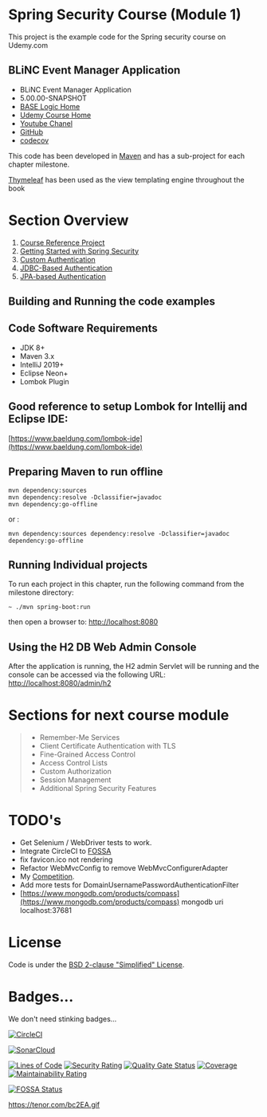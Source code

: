 # Spring Security Course (Module 1)

This project is the example code for the Spring security course on Udemy.com

## BLiNC Event Manager Application

* BLiNC Event Manager Application
* 5.00.00-SNAPSHOT
* [BASE Logic Home](https://baselogic.io)
* [Udemy Course Home](https://udemy.com)
* [Youtube Chanel](https://youtube.com/c/baselogic)
* [GitHub](https://github.com/mickknutson/spring_security_course)
* [codecov](https://codecov.io/gh/mickknutson)

This code has been developed in [Maven](http://maven.apache.org) and has
a sub-project for each chapter milestone.

[Thymeleaf](http://www.thymeleaf.org/doc/tutorials/3.0/usingthymeleaf.html)
has been used as the view templating engine throughout the book


# Section Overview

1. [Course Reference Project](chapter01/README.md)
2. [Getting Started with Spring Security](chapter02/README.md)
3. [Custom Authentication](chapter03/README.md)
4. [JDBC-Based Authentication](chapter04/README.md)
5. [JPA-based Authentication](chapter05/README.md)


## Building and Running the code examples

## Code Software Requirements

* JDK 8+
* Maven 3.x
* IntelliJ 2019+
* Eclipse Neon+
* Lombok Plugin

## Good reference to setup Lombok for Intellij and Eclipse IDE:
[https://www.baeldung.com/lombok-ide](https://www.baeldung.com/lombok-ide)


## Preparing Maven to run offline
    mvn dependency:sources
    mvn dependency:resolve -Dclassifier=javadoc
    mvn dependency:go-offline

or :

    mvn dependency:sources dependency:resolve -Dclassifier=javadoc dependency:go-offline


## Running Individual projects

To run each project in this chapter, run the following command from the
milestone directory:

    ~ ./mvn spring-boot:run

then open a browser to:
[http://localhost:8080](http://localhost:8080)


## Using the H2 DB Web Admin Console

After the application is running, the H2 admin Servlet will be running
and the console can be accessed via the following URL:
[http://localhost:8080/admin/h2](http://localhost:8080/admin/h2)


# Sections for next course module
>* Remember-Me Services
>* Client Certificate Authentication with TLS
>* Fine-Grained Access Control
>* Access Control Lists
>* Custom Authorization
>* Session Management
>* Additional Spring Security Features


# TODO's

* Get Selenium / WebDriver tests to work.
* Integrate CircleCI to [FOSSA](https://fossa.io/docs/integrating-tools/circleci/)
* fix favicon.ico not rendering
* Refactor WebMvcConfig to remove WebMvcConfigurerAdapter
* My [Competition](https://www.udemy.com/course/learning-path-spring-secure-your-apps-with-spring-security/).
* Add more tests for DomainUsernamePasswordAuthenticationFilter
* [https://www.mongodb.com/products/compass](https://www.mongodb.com/products/compass) mongodb uri localhost:37681

# License
Code is under the [BSD 2-clause "Simplified" License](LICENSE.txt).

# Badges...

We don't need stinking badges...

[![CircleCI](https://circleci.com/gh/mickknutson/spring_security_course.svg?style=svg)](https://circleci.com/gh/mickknutson/spring_security_course)

[![SonarCloud](https://sonarcloud.io/images/project_badges/sonarcloud-white.svg)](https://sonarcloud.io/dashboard?id=mickknutson_spring_security_course)

[![Lines of Code](https://sonarcloud.io/api/project_badges/measure?project=mickknutson_spring_security_course&metric=ncloc)](https://sonarcloud.io/dashboard?id=mickknutson_spring_security_course)
[![Security Rating](https://sonarcloud.io/api/project_badges/measure?project=mickknutson_spring_security_course&metric=security_rating)](https://sonarcloud.io/dashboard?id=mickknutson_spring_security_course)
[![Quality Gate Status](https://sonarcloud.io/api/project_badges/measure?project=mickknutson_spring_security_course&metric=alert_status)](https://sonarcloud.io/dashboard?id=mickknutson_spring_security_course)
[![Coverage](https://sonarcloud.io/api/project_badges/measure?project=mickknutson_spring_security_course&metric=coverage)](https://sonarcloud.io/dashboard?id=mickknutson_spring_security_course)
[![Maintainability Rating](https://sonarcloud.io/api/project_badges/measure?project=mickknutson_spring_security_course&metric=sqale_rating)](https://sonarcloud.io/dashboard?id=mickknutson_spring_security_course)

[![FOSSA Status](https://app.fossa.com/api/projects/git%2Bgithub.com%2Fmickknutson%2Fspring_security_course.svg?type=shield)](https://app.fossa.com/projects/git%2Bgithub.com%2Fmickknutson%2Fspring_security_course?ref=badge_shield)

https://tenor.com/bc2EA.gif
